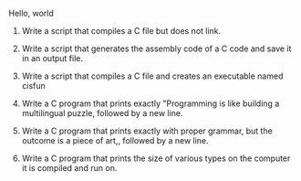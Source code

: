 Hello, world

1.	Write a script that compiles a C file but does not link.



2.	Write a script that generates the assembly code of a C code and save it in an output file.





3.	Write a script that compiles a C file and creates an executable named cisfun



4.	Write a C program that prints exactly "Programming is like building a multilingual puzzle, followed by a new line.



5.	Write a C program that prints exactly with proper grammar, but the outcome is a piece of art,, followed by a new line.





6.	Write a C program that prints the size of various types on the computer it is compiled and run on.

